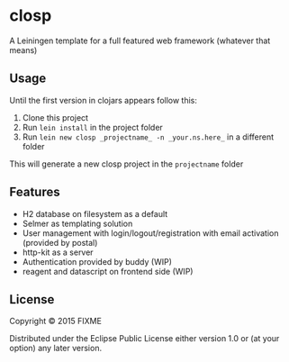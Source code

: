 # closp

A Leiningen template for a full featured web framework (whatever that means)

## Usage

Until the first version in clojars appears follow this:  
1. Clone this project
2. Run `lein install` in the project folder
3. Run `lein new closp _projectname_ -n _your.ns.here_` in a different folder

This will generate a new closp project in the `projectname` folder

## Features
* H2 database on filesystem as a default
* Selmer as templating solution
* User management with login/logout/registration with email activation (provided by postal)
* http-kit as a server
* Authentication provided by buddy (WIP)
* reagent and datascript on frontend side (WIP)

## License

Copyright © 2015 FIXME

Distributed under the Eclipse Public License either version 1.0 or (at
your option) any later version.
